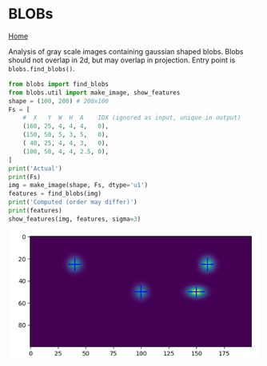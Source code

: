 BLOBs
=====

[Home](https://github.com/mdavidsaver/blobs)

Analysis of gray scale images containing gaussian shaped blobs.
Blobs should not overlap in 2d, but may overlap in projection.
Entry point is `blobs.find_blobs()`.

```py
from blobs import find_blobs
from blobs.util import make_image, show_features
shape = (100, 200) # 200x100
Fs = [
    #  X   Y  W  H  A    IDX (ignored as input, unique in output)
    (160, 25, 4, 4, 4,   0),
    (150, 50, 5, 3, 5,   0),
    ( 40, 25, 4, 4, 3,   0),
    (100, 50, 4, 4, 2.5, 0),
]
print('Actual')
print(Fs)
img = make_image(shape, Fs, dtype='u1')
features = find_blobs(img)
print('Computed (order may differ)')
print(features)
show_features(img, features, sigma=3)
```

![Demo output](blobsdemo.png)

